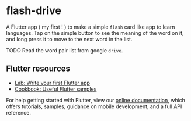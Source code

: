 # flash-drive

A Flutter app ( my first ! ) to make a simple `flash` card like app to learn languages.
Tap on the simple button to see the meaning of the word on it, and long press it to move to the next word in the list.

TODO Read the word pair list from google `drive`.

## Flutter resources

- [Lab: Write your first Flutter app](https://flutter.dev/docs/get-started/codelab)
- [Cookbook: Useful Flutter samples](https://flutter.dev/docs/cookbook)

For help getting started with Flutter, view our
[online documentation](https://flutter.dev/docs), which offers tutorials,
samples, guidance on mobile development, and a full API reference.
